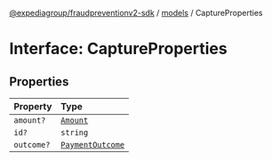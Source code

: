 [@expediagroup/fraudpreventionv2-sdk](../../index.md) / [models](../index.md) / CaptureProperties

# Interface: CaptureProperties

## Properties

| Property | Type |
| :------ | :------ |
| `amount?` | [`Amount`](../classes/Amount.md) |
| `id?` | `string` |
| `outcome?` | [`PaymentOutcome`](../classes/PaymentOutcome.md) |
